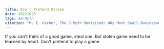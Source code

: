 ```yaml
---
title: Don't Pretend Stolen
date: 20221023
tags: #E-Myth
citation: "M. E. Gerber, The E-Myth Revisited: Why Most Small Businesses Don’t Work and What to Do About It. Harper Collins, 2009."
---
```


If you can't think of a good game, steal one. But stolen game need to be learned by heart. Don't pretend to play a game.